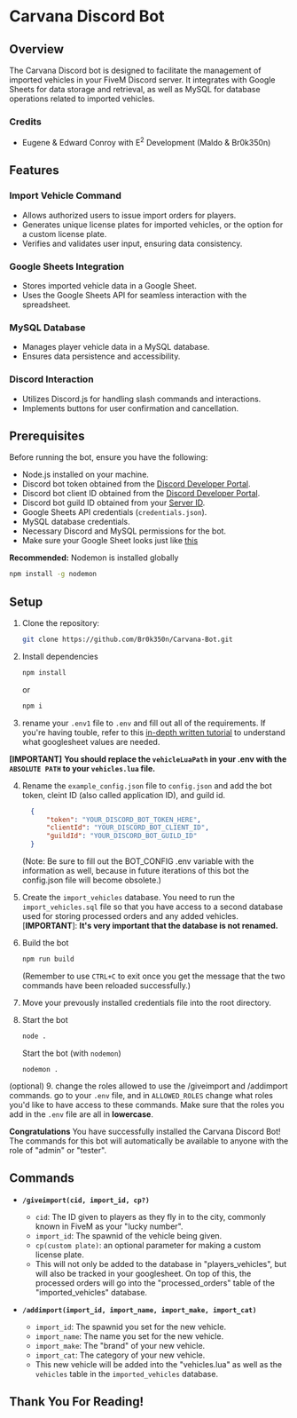 # Carvana Discord Bot

## Overview

The Carvana Discord bot is designed to facilitate the management of imported vehicles in your FiveM Discord server. It integrates with Google Sheets for data storage and retrieval, as well as MySQL for database operations related to imported vehicles.

### Credits
- Eugene & Edward Conroy with E<sup>2</sup> Development (Maldo & Br0k350n)

## Features

### Import Vehicle Command

- Allows authorized users to issue import orders for players.
- Generates unique license plates for imported vehicles, or the option for a custom license plate.
- Verifies and validates user input, ensuring data consistency.

### Google Sheets Integration

- Stores imported vehicle data in a Google Sheet.
- Uses the Google Sheets API for seamless interaction with the spreadsheet.

### MySQL Database

- Manages player vehicle data in a MySQL database.
- Ensures data persistence and accessibility.

### Discord Interaction

- Utilizes Discord.js for handling slash commands and interactions.
- Implements buttons for user confirmation and cancellation.

## Prerequisites

Before running the bot, ensure you have the following:

- Node.js installed on your machine.
- Discord bot token obtained from the [Discord Developer Portal](https://discord.com/developers/applications).
- Discord bot client ID obtained from the [Discord Developer Portal](https://discord.com/developers/applications).
- Discord bot guild ID obtained from your [Server ID](https://www.alphr.com/discord-find-server-id/).
- Google Sheets API credentials (`credentials.json`).
- MySQL database credentials.
- Necessary Discord and MySQL permissions for the bot.
- Make sure your Google Sheet looks just like [this](https://docs.google.com/spreadsheets/d/109znreK_uf8wyWw8QslsLin__uYj__d_3E3bWB9Kl00/edit?usp=sharing)

**Recommended:** Nodemon is installed globally

  ```bash
  npm install -g nodemon
  ```
## Setup
1. Clone the repository:

   ```bash
   git clone https://github.com/Br0k350n/Carvana-Bot.git
   ```
2. Install dependencies

    ```bash
    npm install
    ```
    or 
    ```bash
    npm i
    ```
3. rename your ```.env1``` file to ```.env``` and fill out all of the requirements. If you're having touble, refer to this [in-depth written tutorial](https://dev.to/ku6ryo/google-sheets-api-in-typescript-setup-and-hello-world-10oh) to understand what googlesheet values are needed. 

**[IMPORTANT]** **You should replace the ```vehicleLuaPath``` in your .env with the ```ABSOLUTE PATH``` to your ```vehicles.lua``` file.**

4. Rename the ```example_config.json``` file to ```config.json``` and add the bot token, cleint ID (also called application ID), and guild id. 
    ```json
      {
          "token": "YOUR_DISCORD_BOT_TOKEN_HERE",
          "clientId": "YOUR_DISCORD_BOT_CLIENT_ID",
          "guildId": "YOUR_DISCORD_BOT_GUILD_ID"
      }
    ```
   (Note: Be sure to fill out the BOT_CONFIG .env variable with the information as well, because in future iterations of this bot the config.json file will become obsolete.)
5. Create the ```import_vehicles``` database. You need to run the ```import_vehicles.sql``` file so that you have access to a second database used for storing processed orders and any added vehicles. 
  [**IMPORTANT**]: **It's very important that the database is not renamed.**

6. Build the bot
   ```bash
   npm run build
   ```
    (Remember to use ```CTRL+C``` to exit once you get the message that the two commands have been reloaded successfully.)
7. Move your prevously installed credentials file into the root directory.
8. Start the bot
   ```bash
   node .
   ```
   Start the bot (with ```nodemon```)
   ```
   nodemon .
   ```
(optional) 9. change the roles allowed to use the /giveimport and /addimport commands. go to your ```.env``` file, and in ```ALLOWED_ROLES``` change what roles you'd like to have access to these commands. Make sure that the roles you add in the ```.env``` file are all in **lowercase**.

**Congratulations** You have successfully installed the Carvana Discord Bot! The commands for this bot will automatically be available to anyone with the role of "admin" or "tester".
## Commands
  - **```/giveimport(cid, import_id, cp?)```**
    - ```cid```: The ID given to players as they fly in to the city, commonly known in FiveM as your "lucky number".
    - ```import_id```: The spawnid of the vehicle being given.
    - ```cp(custom plate)```: an optional parameter for making a custom license plate.
    - This will not only be added to the database in "players_vehicles", but will also be tracked in your googlesheet. On top of this, the processed orders will go into the "processed_orders" table of the "imported_vehicles" database.

- **```/addimport(import_id, import_name, import_make, import_cat)```**
  - ```import_id```: The spawnid you set for the new vehicle.
  - ```import_name```: The name you set for the new vehicle.
  - ```import_make```: The "brand" of your new vehicle.
  - ```import_cat```: The category of your new vehicle.
  - This new vehicle will be added into the "vehicles.lua" as well as the ```vehicles``` table in the ```imported_vehicles``` database.

## Thank You For Reading!
    
